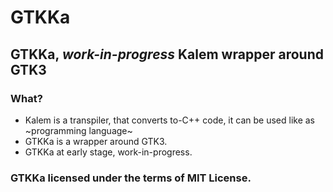 # GTKKa
## GTKKa, *work-in-progress* Kalem wrapper around GTK3

### What?
 * Kalem is a transpiler, that converts to-C++ code, it can be used like as ~programming language~
 * GTKKa is a wrapper around GTK3.
 * GTKKa at early stage, work-in-progress.

### GTKKa licensed under the terms of MIT License.
